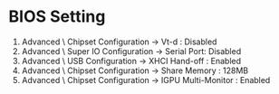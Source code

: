 # BIOS Setting
1. Advanced \ Chipset Configuration → Vt-d : Disabled
2. Advanced \ Super IO Configuration → Serial Port: Disabled
3. Advanced \ USB Configuration → XHCI Hand-off : Enabled
4. Advanced \ Chipset Configuration → Share Memory : 128MB
5. Advanced \ Chipset Configuration → IGPU Multi-Monitor : Enabled
